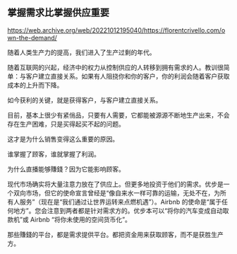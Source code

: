 ## 掌握需求比掌握供应重要

https://web.archive.org/web/20221012195040/https://florentcrivello.com/own-the-demand/

随着人类生产力的提高，我们进入了生产过剩的年代。

随着互联网的兴起，经济中的权力从控制供应的人转移到拥有需求的人。教训很简单：与客户建立直接关系。如果有人阻挠你和你的客户，你的利润会随着客户获取成本的上升而下降。

如今获利的关键，就是获得客户，与客户建立直接关系。

目前，基本上很少有紧俏品，只要有人需要，它都能被源源不断地生产出来，不会存在生产困难，只是买得起买不起的问题。

这才是为什么销售变得这么重要的原因。

谁掌握了顾客，谁就掌握了利润。

为什么直播能够賺錢？因为它能影响顾客。

现代市场确实将大量注意力放在了供应上。但更多地投资于他们的需求。优步是一个双向市场，但它的使命宣言曾经是“像自来水一样可靠的运输，无处不在，为所有人服务”（现在是“我们通过让世界运转来点燃机遇”）。Airbnb 的使命是“属于任何地方”。您会注意到两者都是针对需求方的。优步本可以“将你的汽车变成自动取款机”或 Airbnb “将你未使用的空间货币化”。

那些賺錢的平台，都是需求提供平台。都把资金用来获取顾客，而不是获胜生产方。

